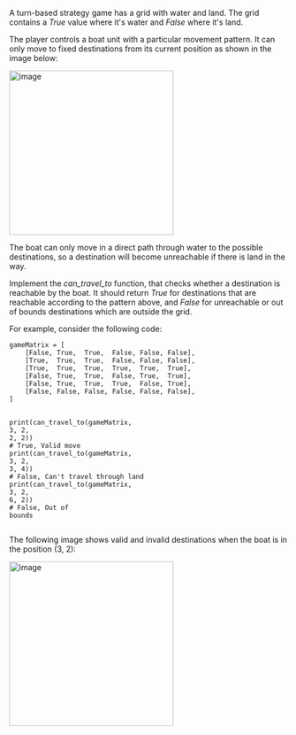 <div data-v-ed1287b8="" data-v-0f3b0a46="" class="question-html-content mb-3 narrow copy-protection d-print-none"><p>A turn-based strategy game has a grid with water and land. The grid contains a <em>True</em> value where it's water and <em>False</em> where it's land.</p>
<p>The player controls a boat unit with a particular movement pattern. It can only move to fixed destinations from its current position as shown in the image below:</p>
<p>
<img width="297" alt="image" src="https://github.com/jesiolowski-wsb/GLA_klasa3_2023/assets/67168776/7968d6d7-650f-4148-9157-04ace31a433b">

</p>
<p>The boat can only move in a direct path through water to the possible destinations, so a destination will become unreachable if there is land in the way.&nbsp;</p>
<p>Implement the <em>can_travel_to</em> function, that checks whether a destination is reachable by the boat. It should return <em>True </em>for destinations that are reachable according to the pattern above, and <em>False </em>for unreachable or out of bounds destinations which are outside the grid.&nbsp;</p>
<p>For example, consider the following code:</p>
<pre><code class="language-python hljs">gameMatrix = [
    [<span class="hljs-literal">False</span>, <span class="hljs-literal">True</span>,  <span class="hljs-literal">True</span>,  <span class="hljs-literal">False</span>, <span class="hljs-literal">False</span>, <span class="hljs-literal">False</span>],
    [<span class="hljs-literal">True</span>,  <span class="hljs-literal">True</span>,  <span class="hljs-literal">True</span>,  <span class="hljs-literal">False</span>, <span class="hljs-literal">False</span>, <span class="hljs-literal">False</span>],
    [<span class="hljs-literal">True</span>,  <span class="hljs-literal">True</span>,  <span class="hljs-literal">True</span>,  <span class="hljs-literal">True</span>,  <span class="hljs-literal">True</span>,  <span class="hljs-literal">True</span>],
    [<span class="hljs-literal">False</span>, <span class="hljs-literal">True</span>,  <span class="hljs-literal">True</span>,  <span class="hljs-literal">False</span>, <span class="hljs-literal">True</span>,  <span class="hljs-literal">True</span>],
    [<span class="hljs-literal">False</span>, <span class="hljs-literal">True</span>,  <span class="hljs-literal">True</span>,  <span class="hljs-literal">True</span>,  <span class="hljs-literal">False</span>, <span class="hljs-literal">True</span>],
    [<span class="hljs-literal">False</span>, <span class="hljs-literal">False</span>, <span class="hljs-literal">False</span>, <span class="hljs-literal">False</span>, <span class="hljs-literal">False</span>, <span class="hljs-literal">False</span>],
]

<span class="hljs-built_in">print</span>(can_travel_to(gameMatrix, <span class="hljs-number">3</span>, <span class="hljs-number">2</span>, <span class="hljs-number">2</span>, <span class="hljs-number">2</span>)) <span class="hljs-comment"># True, Valid move</span>
<span class="hljs-built_in">print</span>(can_travel_to(gameMatrix, <span class="hljs-number">3</span>, <span class="hljs-number">2</span>, <span class="hljs-number">3</span>, <span class="hljs-number">4</span>)) <span class="hljs-comment"># False, Can't travel through land</span>
<span class="hljs-built_in">print</span>(can_travel_to(gameMatrix, <span class="hljs-number">3</span>, <span class="hljs-number">2</span>, <span class="hljs-number">6</span>, <span class="hljs-number">2</span>)) <span class="hljs-comment"># False, Out of bounds</span></code></pre>

<p>The following image shows valid and invalid destinations when the boat is in the position (3, 2):</p>

<p><img width="297" alt="image" src="https://github.com/jesiolowski-wsb/GLA_klasa3_2023/assets/67168776/e408e14c-7198-4f28-a5b5-90e02b4cd48f">
</p></div>
